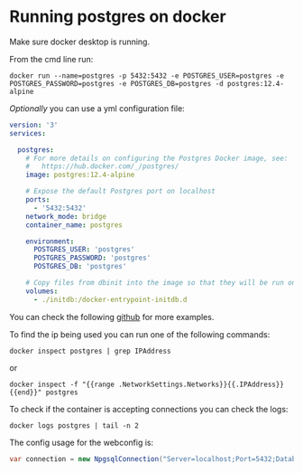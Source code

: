 # Running postgres on docker

Make sure docker desktop is running.

From the cmd line run:

`docker run --name=postgres -p 5432:5432 -e POSTGRES_USER=postgres -e POSTGRES_PASSWORD=postgres -e POSTGRES_DB=postgres -d postgres:12.4-alpine`

_Optionally_ you can use a yml configuration file:

```yml
version: '3'
services:

  postgres:
    # For more details on configuring the Postgres Docker image, see:
    #   https://hub.docker.com/_/postgres/
    image: postgres:12.4-alpine

    # Expose the default Postgres port on localhost
    ports:
      - '5432:5432'
    network_mode: bridge
    container_name: postgres

    environment:
      POSTGRES_USER: 'postgres'
      POSTGRES_PASSWORD: 'postgres'
      POSTGRES_DB: 'postgres'

    # Copy files from dbinit into the image so that they will be run on boot
    volumes:
      - ./initdb:/docker-entrypoint-initdb.d
```

You can check the following [github](https://github.com/Jaxelr/postgres-docker-tutorial) for more examples.

To find the ip being used you can run one of the following commands:

`docker inspect postgres | grep IPAddress`

or

`docker inspect -f "{{range .NetworkSettings.Networks}}{{.IPAddress}}{{end}}" postgres`

To check if the container is accepting connections you can check the logs:

`docker logs postgres | tail -n 2`

The config usage for the webconfig is:

```csharp
var connection = new NpgsqlConnection("Server=localhost;Port=5432;Database=postgres;Username=postgres;Password=postgres;");
```
